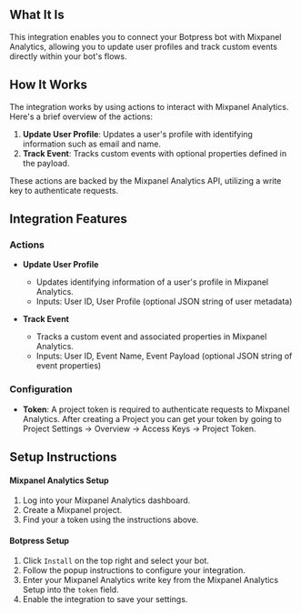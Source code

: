 ## What It Is

This integration enables you to connect your Botpress bot with Mixpanel Analytics, allowing you to update user profiles and track custom events directly within your bot's flows.

## How It Works

The integration works by using actions to interact with Mixpanel Analytics. Here's a brief overview of the actions:

1. **Update User Profile**: Updates a user's profile with identifying information such as email and name.
2. **Track Event**: Tracks custom events with optional properties defined in the payload.

These actions are backed by the Mixpanel Analytics API, utilizing a write key to authenticate requests.

## Integration Features

### Actions

- **Update User Profile**
  - Updates identifying information of a user's profile in Mixpanel Analytics.
  - Inputs: User ID, User Profile (optional JSON string of user metadata)

- **Track Event**
  - Tracks a custom event and associated properties in Mixpanel Analytics.
  - Inputs: User ID, Event Name, Event Payload (optional JSON string of event properties)

### Configuration

- **Token**: A project token is required to authenticate requests to Mixpanel Analytics. After creating a Project you can get your token by going to Project Settings -> Overview -> Access Keys -> Project Token.

## Setup Instructions

#### Mixpanel Analytics Setup

1. Log into your Mixpanel Analytics dashboard.
2. Create a Mixpanel project.
3. Find your a token using the instructions above.

#### Botpress Setup

1. Click `Install` on the top right and select your bot.
2. Follow the popup instructions to configure your integration.
3. Enter your Mixpanel Analytics write key from the Mixpanel Analytics Setup into the `token` field.
4. Enable the integration to save your settings.
